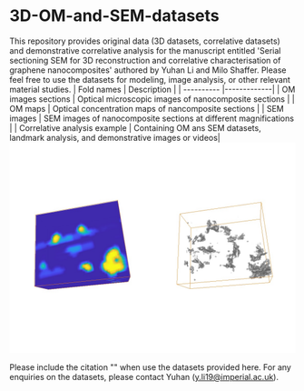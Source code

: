 # 3D-OM-and-SEM-datasets
This repository provides original data (3D datasets, correlative datasets) and demonstrative correlative analysis for the manuscript entitled 'Serial sectioning SEM for 3D reconstruction and correlative characterisation of graphene nanocomposites' authored by Yuhan Li and Milo Shaffer. Please feel free to use the datasets for modeling, image analysis, or other relevant material studies. 
| Fold names | Description |
| ---------- |-------------|
| OM images sections            | Optical microscopic images of nanocomposite sections                                    |
| OM maps                       | Optical concentration maps of nancomposite sections                                  |
| SEM images                    | SEM images of nanocomposite sections at different magnifications                     |
| Correlative analysis example  | Containing OM ans SEM datasets, landmark analysis, and demonstrative images or videos|
![image](https://github.com/Yuhan-ctrl/3D-OM-and-SEM-datasets/blob/main/example.jpg)

Please include the citation "" when use the datasets provided here. For any enquiries on the datasets, please contact Yuhan (y.li19@imperial.ac.uk).
